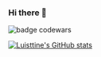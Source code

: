 ### Hi there 👋
![badge codewars](https://www.codewars.com/users/Luisttine/badges/large)

[![Luisttine's GitHub stats](https://github-readme-stats.vercel.app/api?username=Luisttine)](https://github.com/Luisttine/github-readme-stats)


<!--
**Luisttine/Luisttine** is a ✨ _special_ ✨ repository because its `README.md` (this file) appears on your GitHub profile.

Here are some ideas to get you started:

- 🔭 I’m currently working on ...
- 🌱 I’m currently learning ...
- 👯 I’m looking to collaborate on ...
- 🤔 I’m looking for help with ...
- 💬 Ask me about ...
- 📫 How to reach me: ...
- 😄 Pronouns: ...
- ⚡ Fun fact: ...
-->
